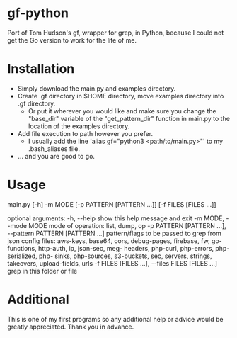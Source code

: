 # gf-python
Port of Tom Hudson's gf, wrapper for grep, in Python, because I could not get the Go version to work for the life of me.


# Installation
- Simply download the main.py and examples directory.
- Create .gf directory in $HOME directory, move examples directory into .gf directory.
  - Or put it wherever you would like and make sure you change the "base_dir" variable of the "get_pattern_dir" function in     main.py to the location of the examples directory.
- Add file execution to path however you prefer.
  - I usually add the line 'alias gf="python3 <path/to/main.py>"' to my .bash_aliases file.
- ... and you are good to go.

# Usage
main.py [-h] -m MODE [-p PATTERN [PATTERN ...]] [-f FILES [FILES ...]]

optional arguments:
  -h, --help            show this help message and exit
  -m MODE, --mode MODE  mode of operation: list, dump, op
  -p PATTERN [PATTERN ...], --pattern PATTERN [PATTERN ...]
                        pattern/flags to be passed to grep from json config
                        files: aws-keys, base64, cors, debug-pages, firebase,
                        fw, go-functions, http-auth, ip, json-sec, meg-
                        headers, php-curl, php-errors, php-serialized, php-
                        sinks, php-sources, s3-buckets, sec, servers, strings,
                        takeovers, upload-fields, urls
  -f FILES [FILES ...], --files FILES [FILES ...]
                        grep in this folder or file
                        
# Additional
This is one of my first programs so any additional help or advice would be greatly appreciated. Thank you in advance.
